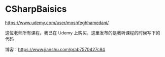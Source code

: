 # CSharpBaisics

https://www.udemy.com/user/moshfeghhamedani/

这位老师所有课程，我已在 Udemy 上购买，这里发布的是我听课程的时候写下的代码

博客：https://www.jianshu.com/p/ab7570427c84

